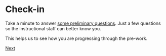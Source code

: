 # Check-in

Take a minute to answer [some preliminary questions](https://goo.gl/forms/Moic42J2xIGbP7G72). Just a few questions so the instructional staff can better know you.

This helps us to see how you are progressing through the pre-work.

[Next](/handbook/prework/09.1-technical-skills)
